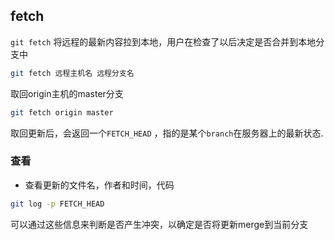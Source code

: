 <!--
 * @Description: 
 * @Version: 1.0
 * @Author: DaLao
 * @Email: dalao_li@163.com
 * @Date: 2021-12-15 21:10:23
 * @LastEditors: DaLao
 * @LastEditTime: 2022-02-20 17:40:32
-->

## fetch

`git fetch` 将远程的最新内容拉到本地，用户在检查了以后决定是否合并到本地分支中


```sh
git fetch 远程主机名 远程分支名
```

取回origin主机的master分支

```sh
git fetch origin master 
```

取回更新后，会返回一个`FETCH_HEAD` ，指的是某个`branch`在服务器上的最新状态.

### 查看

- 查看更新的文件名，作者和时间，代码

```sh
git log -p FETCH_HEAD
```

可以通过这些信息来判断是否产生冲突，以确定是否将更新merge到当前分支

